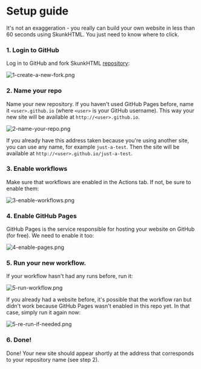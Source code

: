 ﻿# Setup guide

It's not an exaggeration - you really can build your own website in less than 60 seconds using SkunkHTML. You just need to know where to click.

### 1. Login to GitHub

Log in to GitHub and fork SkunkHTML [repository](https://github.com/mg0x7BE/skunk-html):

![1-create-a-new-fork.png](images/1-create-a-new-fork.png)

### 2. Name your repo

Name your new repository. If you haven't used GitHub Pages before, name it `<user>.github.io` (where `<user>` is your GitHub username). This way your new site will be available at `http://<user>.github.io`. 

![2-name-your-repo.png](images/2-name-your-repo.png)

If you already have this address taken because you're using another site, you can use any name, for example `just-a-test`. Then the site will be available at `http://<user>.github.io/just-a-test`.

### 3. Enable workflows

Make sure that workflows are enabled in the Actions tab. If not, be sure to enable them:

![3-enable-workflows.png](images/3-enable-workflows.png)

### 4. Enable GitHub Pages

GitHub Pages is the service responsible for hosting your website on GitHub (for free). We need to enable it too:

![4-enable-pages.png](images/4-enable-pages.png)

### 5. Run your new workflow. 

If your workflow hasn't had any runs before, run it:

![5-run-workflow.png](images/5-run-workflow.png)

If you already had a website before, it's possible that the workflow ran but didn't work because GitHub Pages wasn't enabled in this repo yet. In that case, simply run it again now:

![5-re-run-if-needed.png](images/5-re-run-if-needed.png)

### 6. Done!

Done! Your new site should appear shortly at the address that corresponds to your repository name (see step 2).
